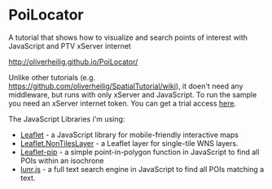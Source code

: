 PoiLocator
==========

A tutorial that shows how to visualize and search points of interest with JavaScript and PTV xServer internet

http://oliverheilig.github.io/PoiLocator/

Unlike other tutorials (e.g. https://github.com/oliverheilig/SpatialTutorial/wiki), it doen't need any  middleware, but runs with only xServer and JavaScript. To run the sample you need an xServer internet token. 
You can get a trial access [here](http://xserver.ptvgroup.com/en-uk/products/ptv-xserver-internet/test/). 

The JavaScript Libraries i'm using:

* [Leaflet](http://leafletjs.com/) - a JavaScript library for mobile-friendly interactive maps 
* [Leaflet.NonTilesLayer](https://github.com/ptv-logistics/Leaflet.NonTiledLayer) - a Leaflet layer for single-tile WNS layers.
* [Leaflet-pip](https://github.com/mapbox/leaflet-pip) - a simple point-in-polygon function in JavaScript to find all POIs within an isochrone 
* [lunr.js](http://lunrjs.com/) - a full text search engine in JavaScript to find all POIs matching a text.
